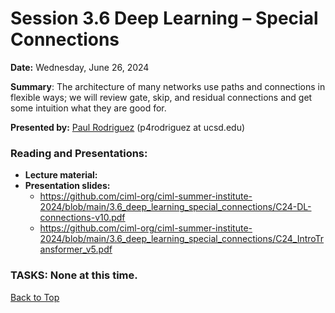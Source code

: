 # Session 3.6 Deep Learning – Special Connections

**Date:** Wednesday, June 26, 2024

**Summary**: The architecture of many networks use paths and connections in flexible ways; we will review gate, skip, and residual connections and get some intuition what they are good for.

**Presented by:** [Paul Rodriguez](https://profiles.ucsd.edu/paul.rodriguez) (p4rodriguez at ucsd.edu) 

### Reading and Presentations:
* **Lecture material:**
* **Presentation slides:**
  * https://github.com/ciml-org/ciml-summer-institute-2024/blob/main/3.6_deep_learning_special_connections/C24-DL-connections-v10.pdf
  * https://github.com/ciml-org/ciml-summer-institute-2024/blob/main/3.6_deep_learning_special_connections/C24_IntroTransformer_v5.pdf
  
### TASKS: None at this time.

[Back to Top](#top)
